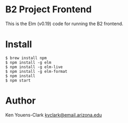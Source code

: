 # B2 Project Frontend

This is the Elm (v0.19) code for running the B2 frontend.

# Install

````
$ brew install npm
$ npm install -g elm
$ npm install -g elm-live
$ npm install -g elm-format
$ npm install
$ npm start
````

# Author

Ken Youens-Clark <kyclark@email.arizona.edu>
